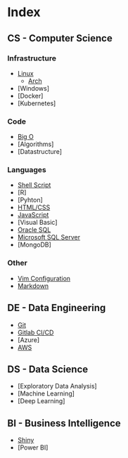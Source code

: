 # Index

## CS - Computer Science

### Infrastructure

* [Linux](pages/cs/linux.html)
  * [Arch](pages/cs/archlinux.html) 
* [Windows]
* [Docker]
* [Kubernetes]

### Code

* [Big O](pages/cs/bigo.html)
* [Algorithms]
* [Datastructure]

### Languages

* [Shell Script](pages/cs/shellscript.md)
* [R]
* [Pyhton]
* [HTML/CSS](pages/cs/html.md)
* [JavaScript](pages/cs/js.md)
* [Visual Basic]
* [Oracle SQL](pages/cs/oraclesql.md)
* [Microsoft SQL Server](pages/cs/mssql.md)
* [MongoDB]

### Other

* [Vim Configuration](pages/cs/vim.md)
* [Markdown](pages/cs/md.md)

## DE - Data Engineering

* [Git](pages/de/git.md)
* [Gitlab CI/CD](pages/de/gitlab_cicd.md)
* [Azure]
* [AWS](pages/de/aws.md)

## DS - Data Science

* [Exploratory Data Analysis]
* [Machine Learning]
* [Deep Learning]

## BI - Business Intelligence

* [Shiny](pages/bi/shiny.md)
* [Power BI]
